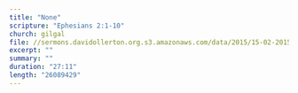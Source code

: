```yaml
---
title: "None"
scripture: "Ephesians 2:1-10"
church: gilgal
file: //sermons.davidollerton.org.s3.amazonaws.com/data/2015/15-02-2015.mp3
excerpt: ""
summary: ""
duration: "27:11"
length: "26089429"
---
```

